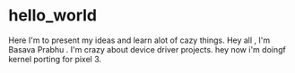 # hello_world
Here I'm to present my ideas and learn alot of cazy things.
Hey all , I'm Basava Prabhu . 
I'm crazy about device driver projects. 
hey now i'm doingf kernel porting for pixel 3.
